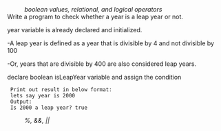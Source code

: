 <div class="hint" title="Practice topics">
  <i style="padding-left: 40px;">boolean values, relational, and logical operators</i>
</div>
    Write a program to check whether a year is a leap year or not.

 year variable is already declared and initialized.

 -A leap year is defined as a year that is divisible by 4 and not divisible by 100

 -Or, years that are divisible by 400 are also considered leap years.

 declare boolean isLeapYear variable and assign the condition

     Print out result in below format:
     lets say year is 2000
     Output:
     Is 2000 a leap year? true
<div class="hint">
  <i style="padding-left: 40px;"> %, &&, ||</i>
</div>
